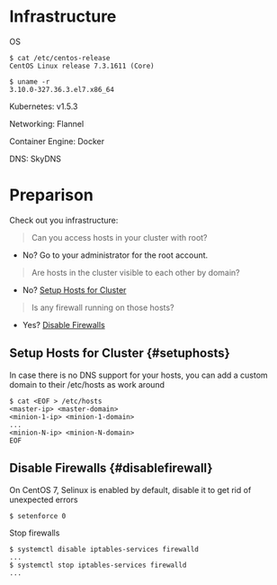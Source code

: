 # Infrastructure

OS

```
$ cat /etc/centos-release
CentOS Linux release 7.3.1611 (Core)

$ uname -r
3.10.0-327.36.3.el7.x86_64
```

Kubernetes: v1.5.3

Networking: Flannel

Container Engine: Docker

DNS: SkyDNS

# Preparison

Check out you infrastructure:

> Can you access hosts in your cluster with root?

* No? Go to your administrator for the root account.

> Are hosts in the cluster visible to each other by domain?

* No? [Setup Hosts for Cluster](#setuphosts)

> Is any firewall running on those hosts?

* Yes? [Disable Firewalls](#disablefirewall)

## Setup Hosts for Cluster {#setuphosts}

In case there is no DNS support for your hosts, you can add a custom domain to their /etc/hosts as work around

```
$ cat <EOF > /etc/hosts
<master-ip> <master-domain>
<minion-1-ip> <minion-1-domain>
...
<minion-N-ip> <minion-N-domain>
EOF
```

## Disable Firewalls {#disablefirewall}

On CentOS 7, Selinux is enabled by default, disable it to get rid of unexpected errors

```
$ setenforce 0
```

Stop firewalls

```
$ systemctl disable iptables-services firewalld
...
$ systemctl stop iptables-services firewalld
...
```




